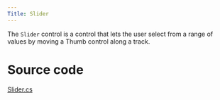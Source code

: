 ```yaml
---
Title: Slider
---
```

The `Slider` control is a control that lets the user select from a range of values by moving a Thumb control along a track.

# Source code
[Slider.cs](https://github.com/AvaloniaUI/Avalonia/blob/master/src/Avalonia.Controls/Slider.cs)
